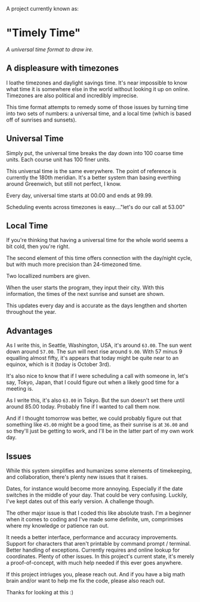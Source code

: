 A project currently known as: 
# "Timely Time"
 _A universal time format to draw ire._

## A displeasure with timezones
I loathe timezones and daylight savings time.  It's near impossible to know what time it is somewhere else in the world without looking it up on online. Timezones are also political and incredibly imprecise.  

This time format attempts to remedy some of those issues by turning time into two sets of numbers: a universal time, and a local time (which is based off of sunrises and sunsets). 

## Universal Time
Simply put, the universal time breaks the day down into 100 coarse time units.  Each course unit has 100 finer units. 

This universal time is the same everywhere.  The point of reference is currently the 180th meridian.  It's a better system than basing everthing around Greenwich, but still not perfect, I know. 

Every day, universal time starts at 00.00 and ends at 99.99.  

Scheduling events across timezones is easy...."let's do our call at  53.00"

## Local Time
If you're thinking that having a universal time for the whole world seems a bit cold, then you're right. 

The second element of this time offers connection with the day/night cycle, but with much more precision than 24-timezoned time.  

Two locallized numbers are given.  

When the user starts the program, they input their city.  With this information, the times of the next sunrise and sunset are shown.  

This updates every day and is accurate as the days lengthen and shorten throughout the year. 


## Advantages
As I write this, in Seattle, Washington, USA, it's around `63.00`.  The sun went down around `57.00`.  The sun will next rise around `9.00`.   With 57 minus 9 equalling almost fifty, it's appears that today might be quite near to an equinox, which is it (today is October 3rd). 

It's also nice to know that if I were scheduling a call with someone in, let's say, Tokyo, Japan, that I could figure out when a likely good time for a meeting is.  

As I write this, it's also `63.00` in Tokyo.  But the sun doesn't set there until around 85.00 today. Probably fine if I wanted to call them now.  

And if I thought tomorrow was better, we could probably figure out that something like `45.00` might be a good time, as their sunrise is at `36.00` and so they'll just be getting to work, and I'll be in the latter part of my own work day.  

## Issues
While this system simplifies and humanizes some elements of timekeeping, and collaboration, there's plenty new issues that it raises.  

Dates, for instance would become more annoying.  Especially if the date switches in the middle of your day.  That could be very confusing.  Luckily, I've kept dates out of this early version. A challenge though.

The other major issue is that I coded this like absolute trash.  I'm a beginner when it comes to coding and I've made some definite, um, comprimises where my knowledge or patience ran out. 

It needs a better interface, performance and accuracy improvements.  Support for characters that aren't printable by command prompt / terminal.  Better handling of exceptions. Currently requires and online lookup for coordinates. Plenty of other issues.  In this project's current state, it's merely a proof-of-concept, with much help needed if this ever goes anywhere. 

If this project intriuges you, please reach out.  And if you have a big math brain and/or want to help me fix the code, please also reach out.

Thanks for looking at this :) 

